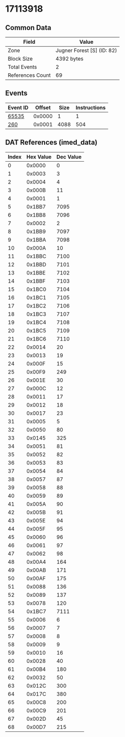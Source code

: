 # 17113918

## Common Data

| Field            | Value                      |
|------------------|----------------------------|
| Zone             | Jugner Forest [S] (ID: 82) |
| Block Size       | 4392 bytes                 |
| Total Events     | 2                          |
| References Count | 69                         |

## Events

| Event ID            | Offset   |   Size |   Instructions |
|---------------------|----------|--------|----------------|
| [65535](./65535.md) | 0x0000   |      1 |              1 |
| [260](./260.md)     | 0x0001   |   4088 |            504 |

## DAT References (imed_data)

|   Index | Hex Value   |   Dec Value |
|---------|-------------|-------------|
|       0 | 0x0000      |           0 |
|       1 | 0x0003      |           3 |
|       2 | 0x0004      |           4 |
|       3 | 0x000B      |          11 |
|       4 | 0x0001      |           1 |
|       5 | 0x1BB7      |        7095 |
|       6 | 0x1BB8      |        7096 |
|       7 | 0x0002      |           2 |
|       8 | 0x1BB9      |        7097 |
|       9 | 0x1BBA      |        7098 |
|      10 | 0x000A      |          10 |
|      11 | 0x1BBC      |        7100 |
|      12 | 0x1BBD      |        7101 |
|      13 | 0x1BBE      |        7102 |
|      14 | 0x1BBF      |        7103 |
|      15 | 0x1BC0      |        7104 |
|      16 | 0x1BC1      |        7105 |
|      17 | 0x1BC2      |        7106 |
|      18 | 0x1BC3      |        7107 |
|      19 | 0x1BC4      |        7108 |
|      20 | 0x1BC5      |        7109 |
|      21 | 0x1BC6      |        7110 |
|      22 | 0x0014      |          20 |
|      23 | 0x0013      |          19 |
|      24 | 0x000F      |          15 |
|      25 | 0x00F9      |         249 |
|      26 | 0x001E      |          30 |
|      27 | 0x000C      |          12 |
|      28 | 0x0011      |          17 |
|      29 | 0x0012      |          18 |
|      30 | 0x0017      |          23 |
|      31 | 0x0005      |           5 |
|      32 | 0x0050      |          80 |
|      33 | 0x0145      |         325 |
|      34 | 0x0051      |          81 |
|      35 | 0x0052      |          82 |
|      36 | 0x0053      |          83 |
|      37 | 0x0054      |          84 |
|      38 | 0x0057      |          87 |
|      39 | 0x0058      |          88 |
|      40 | 0x0059      |          89 |
|      41 | 0x005A      |          90 |
|      42 | 0x005B      |          91 |
|      43 | 0x005E      |          94 |
|      44 | 0x005F      |          95 |
|      45 | 0x0060      |          96 |
|      46 | 0x0061      |          97 |
|      47 | 0x0062      |          98 |
|      48 | 0x00A4      |         164 |
|      49 | 0x00AB      |         171 |
|      50 | 0x00AF      |         175 |
|      51 | 0x0088      |         136 |
|      52 | 0x0089      |         137 |
|      53 | 0x0078      |         120 |
|      54 | 0x1BC7      |        7111 |
|      55 | 0x0006      |           6 |
|      56 | 0x0007      |           7 |
|      57 | 0x0008      |           8 |
|      58 | 0x0009      |           9 |
|      59 | 0x0010      |          16 |
|      60 | 0x0028      |          40 |
|      61 | 0x00B4      |         180 |
|      62 | 0x0032      |          50 |
|      63 | 0x012C      |         300 |
|      64 | 0x017C      |         380 |
|      65 | 0x00C8      |         200 |
|      66 | 0x00C9      |         201 |
|      67 | 0x002D      |          45 |
|      68 | 0x00D7      |         215 |
